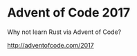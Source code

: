 Advent of Code 2017
===================

Why not learn Rust via Advent of Code?

http://adventofcode.com/2017
